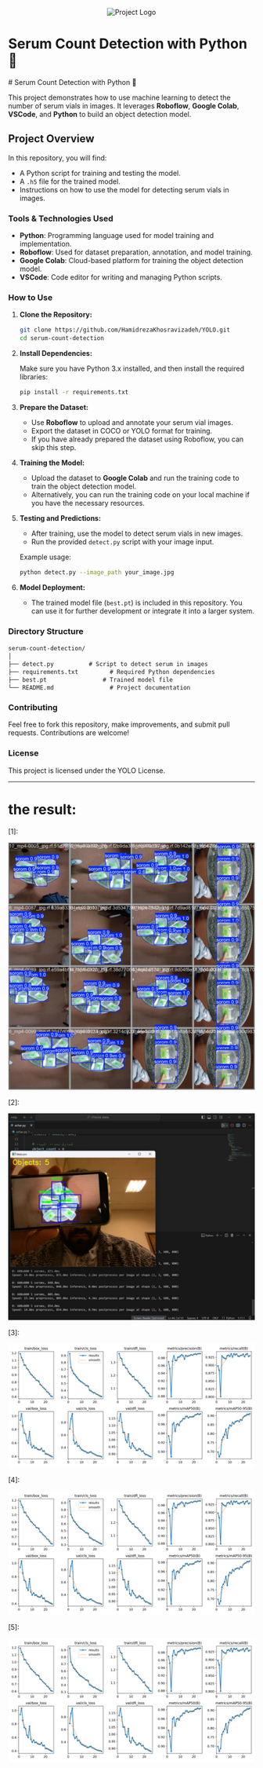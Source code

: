 <p align="center">
  <img src="your-image-url-here" alt="Project Logo" width="200"/>
  <h1>Serum Count Detection with Python 🧪</h1>
</p>
# Serum Count Detection with Python 🧪

This project demonstrates how to use machine learning to detect the number of serum vials in images. It leverages **Roboflow**, **Google Colab**, **VSCode**, and **Python** to build an object detection model.

## Project Overview

In this repository, you will find:
- A Python script for training and testing the model.
- A `.h5` file for the trained model.
- Instructions on how to use the model for detecting serum vials in images.

### Tools & Technologies Used
- **Python**: Programming language used for model training and implementation.
- **Roboflow**: Used for dataset preparation, annotation, and model training.
- **Google Colab**: Cloud-based platform for training the object detection model.
- **VSCode**: Code editor for writing and managing Python scripts.

### How to Use

1. **Clone the Repository:**

   ```bash
   git clone https://github.com/HamidrezaKhosravizadeh/YOLO.git
   cd serum-count-detection
   ```

2. **Install Dependencies:**

   Make sure you have Python 3.x installed, and then install the required libraries:

   ```bash
   pip install -r requirements.txt
   ```

3. **Prepare the Dataset:**
   - Use **Roboflow** to upload and annotate your serum vial images.
   - Export the dataset in COCO or YOLO format for training.
   - If you have already prepared the dataset using Roboflow, you can skip this step.

4. **Training the Model:**
   - Upload the dataset to **Google Colab** and run the training code to train the object detection model.
   - Alternatively, you can run the training code on your local machine if you have the necessary resources.

5. **Testing and Predictions:**
   - After training, use the model to detect serum vials in new images. 
   - Run the provided `detect.py` script with your image input.

   Example usage:

   ```bash
   python detect.py --image_path your_image.jpg
   ```

6. **Model Deployment:**
   - The trained model file (`best.pt`) is included in this repository. You can use it for further development or integrate it into a larger system.

### Directory Structure
```
serum-count-detection/
│
├── detect.py          # Script to detect serum in images
├── requirements.txt         # Required Python dependencies
├── best.pt                # Trained model file
└── README.md                # Project documentation
```

### Contributing

Feel free to fork this repository, make improvements, and submit pull requests. Contributions are welcome!

### License

This project is licensed under the YOLO License.

---

# the result:

[1]:

![Serum Detection Example](1.jpg)

[2]:

![Serum Detection Example](2.jpg)

[3]:

![Serum Detection Example](3.jpg)

[4]:

![Serum Detection Example](3.jpg)

[5]:

![Serum Detection Example](3.jpg)









